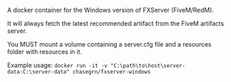 A docker container for the Windows version of FXServer (FiveM/RedM).

It will always fetch the latest recommended artifact from the FiveM artifacts server.

You MUST mount a volume containing a server.cfg file and a resources folder with resources in it.

Example usage: ```docker run -it -v "C:\path\to\host\server-data:C:\server-data" chasegrn/fxserver-windows```
